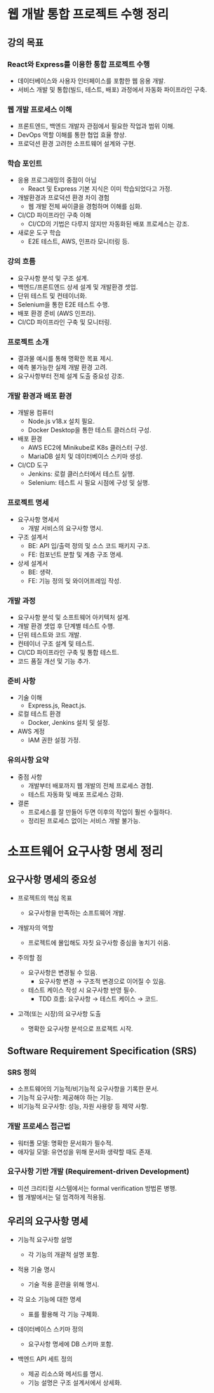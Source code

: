 # 웹 개발 통합 프로젝트 수행 정리

## 강의 목표
### React와 Express를 이용한 통합 프로젝트 수행

- 데이터베이스와 사용자 인터페이스를 포함한 웹 응용 개발.
- 서비스 개발 및 통합(빌드, 테스트, 배포) 과정에서 자동화 파이프라인 구축.

### 웹 개발 프로세스 이해

- 프론트엔드, 백엔드 개발자 관점에서 필요한 작업과 범위 이해.
- DevOps 역할 이해를 통한 협업 효율 향상.
- 프로덕션 환경 고려한 소프트웨어 설계와 구현.

### 학습 포인트
- 응용 프로그래밍의 중점이 아님
    - React 및 Express 기본 지식은 이미 학습되었다고 가정.
- 개발환경과 프로덕션 환경 차이 경험
    - 웹 개발 전체 싸이클을 경험하며 이해를 심화.
- CI/CD 파이프라인 구축 이해
    - CI/CD의 기법은 다루지 않지만 자동화된 배포 프로세스는 강조.
- 새로운 도구 학습
    - E2E 테스트, AWS, 인프라 모니터링 등.

### 강의 흐름
- 요구사항 분석 및 구조 설계.
- 백엔드/프론트엔드 상세 설계 및 개발환경 셋업.
- 단위 테스트 및 컨테이너화.
- Selenium을 통한 E2E 테스트 수행.
- 배포 환경 준비 (AWS 인프라).
- CI/CD 파이프라인 구축 및 모니터링.

### 프로젝트 소개
- 결과물 예시를 통해 명확한 목표 제시.
- 예측 불가능한 실제 개발 환경 고려.
- 요구사항부터 전체 설계 도출 중요성 강조.

### 개발 환경과 배포 환경
- 개발용 컴퓨터
    - Node.js v18.x 설치 필요.
    - Docker Desktop을 통한 테스트 클러스터 구성.
- 배포 환경
    - AWS EC2에 Minikube로 K8s 클러스터 구성.
    - MariaDB 설치 및 데이터베이스 스키마 생성.
- CI/CD 도구
    - Jenkins: 로컬 클러스터에서 테스트 실행.
    - Selenium: 테스트 시 필요 시점에 구성 및 실행.

### 프로젝트 명세
- 요구사항 명세서
    - 개발 서비스의 요구사항 명시.
- 구조 설계서
    - BE: API 입/출력 정의 및 소스 코드 패키지 구조.
    - FE: 컴포넌트 분할 및 계층 구조 명세.
- 상세 설계서
    - BE: 생략.
    - FE: 기능 정의 및 와이어프레임 작성.

### 개발 과정
- 요구사항 분석 및 소프트웨어 아키텍처 설계.
- 개발 환경 셋업 후 단계별 테스트 수행.
- 단위 테스트와 코드 개발.
- 컨테이너 구조 설계 및 테스트.
- CI/CD 파이프라인 구축 및 통합 테스트.
- 코드 품질 개선 및 기능 추가.

### 준비 사항
- 기술 이해
    - Express.js, React.js.
- 로컬 테스트 환경
    - Docker, Jenkins 설치 및 설정.
- AWS 계정
    - IAM 권한 설정 가정.

### 유의사항 요약
- 중점 사항
    - 개발부터 배포까지 웹 개발의 전체 프로세스 경험.
    - 테스트 자동화 및 배포 프로세스 강화.
- 결론
    - 프로세스를 잘 만들어 두면 이후의 작업이 훨씬 수월하다.
    - 정리된 프로세스 없이는 서비스 개발 불가능.


# 소프트웨어 요구사항 명세 정리

## 요구사항 명세의 중요성
- 프로젝트의 핵심 목표

    - 요구사항을 만족하는 소프트웨어 개발.
- 개발자의 역할

    - 프로젝트에 몰입해도 자칫 요구사항 중심을 놓치기 쉬움.
- 주의할 점

    - 요구사항은 변경될 수 있음.
        - 요구사항 변경 → 구조적 변경으로 이어질 수 있음.
    - 테스트 케이스 작성 시 요구사항 반영 필수.
        - TDD 흐름: 요구사항 → 테스트 케이스 → 코드.
- 고객(또는 시장)의 요구사항 도출
 
    - 명확한 요구사항 분석으로 프로젝트 시작.

## Software Requirement Specification (SRS)
### SRS 정의

- 소프트웨어의 기능적/비기능적 요구사항을 기록한 문서.
- 기능적 요구사항: 제공해야 하는 기능.
- 비기능적 요구사항: 성능, 자원 사용량 등 제약 사항.

### 개발 프로세스 접근법

- 워터폴 모델: 명확한 문서화가 필수적.
- 애자일 모델: 유연성을 위해 문서화 생략할 때도 존재.

### 요구사항 기반 개발 (Requirement-driven Development)

- 미션 크리티컬 시스템에서는 formal verification 방법론 병행.
- 웹 개발에서는 덜 엄격하게 적용됨.

## 우리의 요구사항 명세
- 기능적 요구사항 설명

    - 각 기능의 개괄적 설명 포함.
- 적용 기술 명시

    - 기술 적용 훈련을 위해 명시.
- 각 요소 기능에 대한 명세

    - 표를 활용해 각 기능 구체화.
- 데이터베이스 스키마 정의

    - 요구사항 명세에 DB 스키마 포함.
- 백엔드 API 세트 정의
 
    - 제공 리소스와 메서드를 명시.
    - 기능 설명은 구조 설계서에서 상세화.
